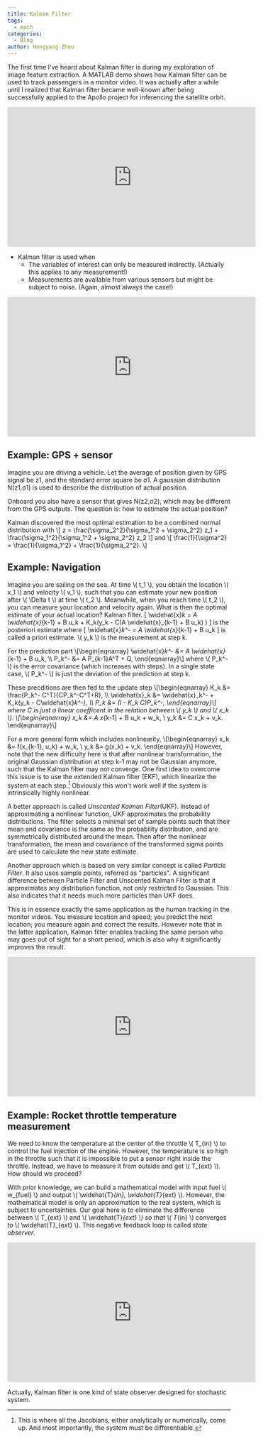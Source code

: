 ```yaml
---
title: Kalman Filter
tags:
  - math
categories:
  - Blog
author: Hongyang Zhou
---
```


The first time I've heard about Kalman filter is during my exploration of image feature extraction.
A MATLAB demo shows how Kalman filter can be used to track passengers in a monitor video.
It was actually after a while until I realized that Kalman filter became well-known after being successfully applied to the Apollo project for inferencing the satellite orbit.

<iframe width="560" height="315" src="https://www.youtube.com/embed/mwn8xhgNpFY" title="YouTube video player" frameborder="0" allow="accelerometer; autoplay; clipboard-write; encrypted-media; gyroscope; picture-in-picture" allowfullscreen></iframe>

* Kalman filter is used when
  * The variables of interest can only be measured indirectly. (Actually this applies to any measurement!)
  * Measurements are available from various sensors but might be subject to noise. (Again, almost always the case!)

<iframe width="560" height="315" src="https://www.youtube.com/embed/1dMdbKgJBOY" title="YouTube video player" frameborder="0" allow="accelerometer; autoplay; clipboard-write; encrypted-media; gyroscope; picture-in-picture" allowfullscreen></iframe>

## Example: GPS + sensor

Imagine you are driving a vehicle.
Let the average of position given by GPS signal be z1, and the standard error square be σ1.
A gaussian distribution N(z1,σ1) is used to describe the distribution of actual position.

Onboard you also have a sensor that gives N(z2,σ2), which may be different from the GPS outputs. The question is: how to estimate the actual position?

Kalman discovered the most optimal estimation to be a combined normal distribution with
\\[
z = \frac{\sigma_2^2}{\sigma_1^2 + \sigma_2^2} z_1 + \frac{\sigma_1^2}{\sigma_1^2 + \sigma_2^2} z_2
\\]
and
\\[
\frac{1}{\sigma^2} = \frac{1}{\sigma_1^2} + \frac{1}{\sigma_2^2}.
\\]

## Example: Navigation

Imagine you are sailing on the sea. At time \\( t_1 \\), you obtain the location \\( x_1 \\) and velocity \\( v_1 \\), such that you can estimate your new position after \\( \Delta t \\) at time \\( t_2 \\). Meanwhile, when you reach time \\( t_2 \\), you can measure your location and velocity again. What is then the optimal estimate of your actual location? Kalman filter.
\[
\widehat{x}_k = A \widehat{x}_{k-1} + B u_k + K_k(y_k - C(A \widehat{x}_{k-1} + B u_k) )
\]
is the posteriori estimate where
\[
\widehat{x}_k^- = A \widehat{x}_{k-1} + B u_k
\]
is called a priori estimate. \\( y_k \\) is the measurement at step k.

For the prediction part
\\[\begin{eqnarray} 
\widehat{x}_k^- &= A \widehat{x}_{k-1} + B u_k, \\\\
P_k^- &= A P_{k-1}A^T + Q,
\end{eqnarray}\\]
where \\( P_k^- \\) is the error covariance (which increases with steps). In a single state case, \\( P_k^- \\) is just the deviation of the prediction at step k.

These precditions are then fed to the update step
\\[\begin{eqnarray} 
K_k &= \frac{P_k^- C^T}{CP_k^-C^T+R}, \\\\
\widehat{x}_k &= \widehat{x}_k^- + K_k(y_k - C\widehat{x}_k^-), \\\\
P_k &= (I - K_k C)P_k^-,
\end{eqnarray}\\]
where C is just a linear coefficent in the relation between \\( y_k \\) and \\( x_k \\):
\\[\begin{eqnarray}
x_k &= A x_{k-1} + B u_k + w_k, \\
y_k &= C x_k + v_k.
\end{eqnarray}\\]

For a more general form which includes nonlinearity,
\\[\begin{eqnarray}
x_k &= f(x_{k-1}, u_k) + w_k, \\
y_k &= g(x_k) + v_k.
\end{eqnarray}\\]
However, note that the new difficulty here is that after nonlinear transformation, the original Gaussian distribution at step k-1 may not be Gaussian anymore, such that the Kalman filter may not converge. One first idea to overcome this issue is to use the extended Kalman filter (EKF), which linearize the system at each step.[^1] Obviously this won't work well if the system is intrinsically highly nonlinear.

[^1]: This is where all the Jacobians, either analytically or numerically, come up. And most importantly, the system must be differentiable.

A better approach is called _Unscented Kalman Filter_(UKF). Instead of approximating a nonlinear function, UKF approximates the probability distributions. The filter selects a minimal set of sample points such that their mean and covariance is the same as the probability distribution, and are symmetrically distributed around the mean. Then after the nonlinear transformation, the mean and covariance of the transformed sigma points are used to calculate the new state estimate.

Another approach which is based on very similar concept is called _Particle Filter_. It also uses sample points, referred as "particles". A significant difference between Particle Filter and Unscented Kalman Filter is that it approximates any distribution function, not only restricted to Gaussian. This also indicates that it needs much more particles than UKF does.

This is in essence exactly the same application as the human tracking in the monitor videos. You measure location and speed; you predict the next location; you measure again and correct the results. However note that in the latter application, Kalman filter enables tracking the same person who may goes out of sight for a short period, which is also why it significantly improves the result.

<iframe width="560" height="315" src="https://www.youtube.com/embed/ul3u2yLPwU0" title="YouTube video player" frameborder="0" allow="accelerometer; autoplay; clipboard-write; encrypted-media; gyroscope; picture-in-picture" allowfullscreen></iframe>

## Example: Rocket throttle temperature measurement

We need to know the temperature at the center of the throttle \\( T_{in} \\) to control the fuel injection of the engine. However, the temperature is so high in the throttle such that it is impossible to put a sensor right inside the throttle. Instead, we have to measure it from outside and get \\( T_{ext} \\). How should we proceed?

With prior knowledge, we can build a mathematical model with input fuel \\( w_{fuel} \\) and output \\( \widehat{T}_{in}, \widehat{T}_{ext} \\). However, the mathematical model is only an approximation to the real system, which is subject to uncertainties. Our goal here is to eliminate the difference between \\( T_{ext} \\) and \\( \widehat{T}_{ext} \\) so that \\( T_{in} \\) converges to \\( \widehat{T}_{ext} \\). This negative feedback loop is called _state observer_.

<iframe width="560" height="315" src="https://www.youtube.com/embed/4OerJmPpkRg" title="YouTube video player" frameborder="0" allow="accelerometer; autoplay; clipboard-write; encrypted-media; gyroscope; picture-in-picture" allowfullscreen></iframe>

Actually, Kalman filter is one kind of state observer designed for stochastic system.
